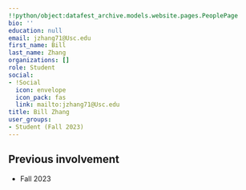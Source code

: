 ```yaml
---
!!python/object:datafest_archive.models.website.pages.PeoplePage
bio: ''
education: null
email: jzhang71@Usc.edu
first_name: Bill
last_name: Zhang
organizations: []
role: Student
social:
- !Social
  icon: envelope
  icon_pack: fas
  link: mailto:jzhang71@Usc.edu
title: Bill Zhang
user_groups:
- Student (Fall 2023)
---
```



## Previous involvement

* Fall 2023

